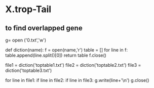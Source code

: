 # X.trop-Tail
## to find overlapped gene 
 
g= open ('0.txt','w') 
 
 
def diction(name): 
    f = open(name,'r') 
    table = [] 
    for line in f: 
        table.append(line.split()[0]) 
    return table 
    f.close()
 
 
file1 = diction('toptable1.txt') 
file2 = diction('toptable2.txt') 
file3 = diction('toptable3.txt') 
 
 
for line in file1: 
    if line in file2: 
        if line in file3: 
           g.write(line+'\n') 
g.close() 
